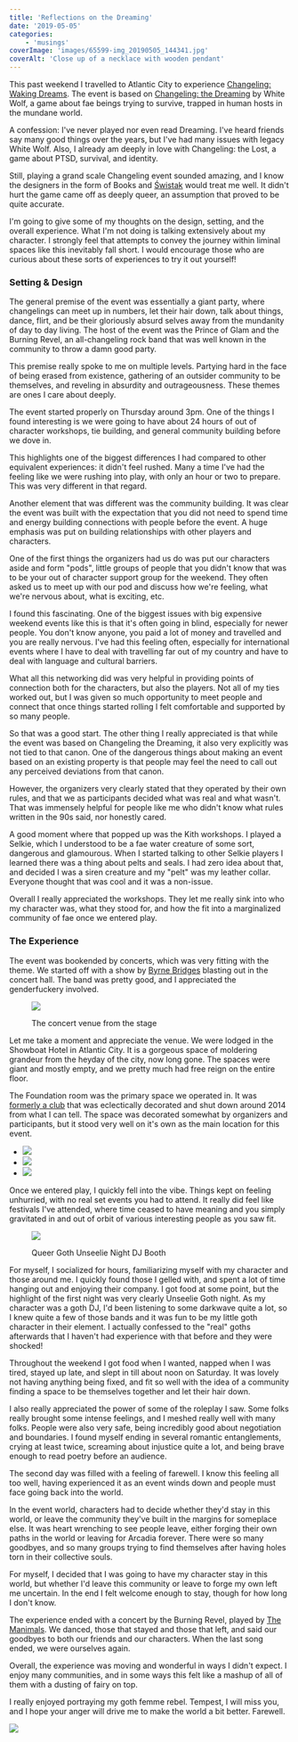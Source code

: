 ```yaml
---
title: 'Reflections on the Dreaming'
date: '2019-05-05'
categories:
    - 'musings'
coverImage: 'images/65599-img_20190505_144341.jpg'
coverAlt: 'Close up of a necklace with wooden pendant'
---
```


This past weekend I travelled to Atlantic City to experience [Changeling: Waking Dreams](https://changelingwakingdreams.com/). The event is based on [Changeling: the Dreaming](https://en.wikipedia.org/wiki/Changeling:_The_Dreaming) by White Wolf, a game about fae beings trying to survive, trapped in human hosts in the mundane world.

A confession: I've never played nor even read Dreaming. I've heard friends say many good things over the years, but I've had many issues with legacy White Wolf. Also, I already am deeply in love with Changeling: the Lost, a game about PTSD, survival, and identity.

Still, playing a grand scale Changeling event sounded amazing, and I know the designers in the form of Books and [Świstak](https://www.facebook.com/SwistakFTW/) would treat me well. It didn't hurt the game came off as deeply queer, an assumption that proved to be quite accurate.

I'm going to give some of my thoughts on the design, setting, and the overall experience. What I'm not doing is talking extensively about my character. I strongly feel that attempts to convey the journey within liminal spaces like this inevitably fall short. I would encourage those who are curious about these sorts of experiences to try it out yourself!

### Setting & Design

The general premise of the event was essentially a giant party, where changelings can meet up in numbers, let their hair down, talk about things, dance, flirt, and be their gloriously absurd selves away from the mundanity of day to day living. The host of the event was the Prince of Glam and the Burning Revel, an all-changeling rock band that was well known in the community to throw a damn good party.

This premise really spoke to me on multiple levels. Partying hard in the face of being erased from existence, gathering of an outsider community to be themselves, and reveling in absurdity and outrageousness. These themes are ones I care about deeply.

The event started properly on Thursday around 3pm. One of the things I found interesting is we were going to have about 24 hours of out of character workshops, tie building, and general community building before we dove in.

This highlights one of the biggest differences I had compared to other equivalent experiences: it didn't feel rushed. Many a time I've had the feeling like we were rushing into play, with only an hour or two to prepare. This was very different in that regard.

Another element that was different was the community building. It was clear the event was built with the expectation that you did not need to spend time and energy building connections with people before the event. A huge emphasis was put on building relationships with other players and characters.

One of the first things the organizers had us do was put our characters aside and form "pods", little groups of people that you didn't know that was to be your out of character support group for the weekend. They often asked us to meet up with our pod and discuss how we're feeling, what we're nervous about, what is exciting, etc.

I found this fascinating. One of the biggest issues with big expensive weekend events like this is that it's often going in blind, especially for newer people. You don't know anyone, you paid a lot of money and travelled and you are really nervous. I've had this feeling often, especially for international events where I have to deal with travelling far out of my country and have to deal with language and cultural barriers.

What all this networking did was very helpful in providing points of connection both for the characters, but also the players. Not all of my ties worked out, but I was given so much opportunity to meet people and connect that once things started rolling I felt comfortable and supported by so many people.

So that was a good start. The other thing I really appreciated is that while the event was based on Changeling the Dreaming, it also very explicitly was not tied to that canon. One of the dangerous things about making an event based on an existing property is that people may feel the need to call out any perceived deviations from that canon.

However, the organizers very clearly stated that they operated by their own rules, and that we as participants decided what was real and what wasn't. That was immensely helpful for people like me who didn't know what rules written in the 90s said, nor honestly cared.

A good moment where that popped up was the Kith workshops. I played a Selkie, which I understood to be a fae water creature of some sort, dangerous and glamourous. When I started talking to other Selkie players I learned there was a thing about pelts and seals. I had zero idea about that, and decided I was a siren creature and my "pelt" was my leather collar. Everyone thought that was cool and it was a non-issue.

Overall I really appreciated the workshops. They let me really sink into who my character was, what they stood for, and how the fit into a marginalized community of fae once we entered play.

### The Experience

The event was bookended by concerts, which was very fitting with the theme. We started off with a show by [Byrne Bridges](https://byrnebridges.bandcamp.com/) blasting out in the concert hall. The band was pretty good, and I appreciated the genderfuckery involved.

<figure>

![](https://i1.wp.com/echonyc.name/wp-content/uploads/2019/04/IMG_20190425_232209.jpg?fit=640%2C480&ssl=1)

<figcaption>

The concert venue from the stage

</figcaption>

</figure>

Let me take a moment and appreciate the venue. We were lodged in the Showboat Hotel in Atlantic City. It is a gorgeous space of moldering grandeur from the heyday of the city, now long gone. The spaces were giant and mostly empty, and we pretty much had free reign on the entire floor.

The Foundation room was the primary space we operated in. It was [formerly a club](https://www.pressofatlanticcity.com/clubfinder/things-you-need-to-know-about-the-foundation-room/article_8d70f197-e09d-59da-a77f-3eb89db5c6de.html) that was eclectically decorated and shut down around 2014 from what I can tell. The space was decorated somewhat by organizers and participants, but it stood very well on it's own as the main location for this event.

- ![](https://i2.wp.com/echonyc.name/wp-content/uploads/2019/04/IMG_20181012_113931.jpg?fit=640%2C853&ssl=1)
- ![](https://i0.wp.com/echonyc.name/wp-content/uploads/2019/04/IMG_20181012_113940.jpg?fit=640%2C853&ssl=1)
- ![](https://i1.wp.com/echonyc.name/wp-content/uploads/2019/04/IMG_20181012_114318.jpg?fit=640%2C480&ssl=1)

Once we entered play, I quickly fell into the vibe. Things kept on feeling unhurried, with no real set events you had to attend. It really did feel like festivals I've attended, where time ceased to have meaning and you simply gravitated in and out of orbit of various interesting people as you saw fit.

<figure>

![](https://i0.wp.com/echonyc.name/wp-content/uploads/2019/05/IMG_20190427_141534.jpg?fit=640%2C853&ssl=1)

<figcaption>

Queer Goth Unseelie Night DJ Booth

</figcaption>

</figure>

For myself, I socialized for hours, familiarizing myself with my character and those around me. I quickly found those I gelled with, and spent a lot of time hanging out and enjoying their company. I got food at some point, but the highlight of the first night was very clearly Unseelie Goth night. As my character was a goth DJ, I'd been listening to some darkwave quite a lot, so I knew quite a few of those bands and it was fun to be my little goth character in their element. I actually confessed to the "real" goths afterwards that I haven't had experience with that before and they were shocked!

Throughout the weekend I got food when I wanted, napped when I was tired, stayed up late, and slept in till about noon on Saturday. It was lovely not having anything being fixed, and fit so well with the idea of a community finding a space to be themselves together and let their hair down.

I also really appreciated the power of some of the roleplay I saw. Some folks really brought some intense feelings, and I meshed really well with many folks. People were also very safe, being incredibly good about negotiation and boundaries. I found myself ending in several romantic entanglements, crying at least twice, screaming about injustice quite a lot, and being brave enough to read poetry before an audience.

The second day was filled with a feeling of farewell. I know this feeling all too well, having experienced it as an event winds down and people must face going back into the world.

In the event world, characters had to decide whether they'd stay in this world, or leave the community they've built in the margins for someplace else. It was heart wrenching to see people leave, either forging their own paths in the world or leaving for Arcadia forever. There were so many goodbyes, and so many groups trying to find themselves after having holes torn in their collective souls.

For myself, I decided that I was going to have my character stay in this world, but whether I'd leave this community or leave to forge my own left me uncertain. In the end I felt welcome enough to stay, though for how long I don't know.

The experience ended with a concert by the Burning Revel, played by [The Manimals](http://www.manimals.band/). We danced, those that stayed and those that left, and said our goodbyes to both our friends and our characters. When the last song ended, we were ourselves again.

Overall, the experience was moving and wonderful in ways I didn't expect. I enjoy many communities, and in some ways this felt like a mashup of all of them with a dusting of fairy on top.

I really enjoyed portraying my goth femme rebel. Tempest, I will miss you, and I hope your anger will drive me to make the world a bit better. Farewell.

![](https://echonyc.blog/wp-content/uploads/2020/07/65599-img_20190505_144341.jpg?w=1024&h=1024)
